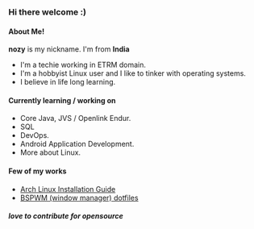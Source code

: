 ### Hi there welcome :)<br>

#### About Me!
<b>nozy</b> is my nickname. I'm from <b>India</b><br>
- I'm a techie working in ETRM domain.<br>
- I'm a hobbyist Linux user and I like to tinker with operating systems.<br>
- I believe in life long learning.<br>

#### Currently learning / working on
* Core Java, JVS / Openlink Endur.
* SQL
* DevOps.
* Android Application Development.
* More about Linux.

#### Few of my works
- [Arch Linux Installation Guide](https://github.com/geeknozy/Arch-Linux-Installation-Guide)
- [BSPWM (window manager) dotfiles](https://github.com/geeknozy/dotfiles)

##### love to contribute for opensource
